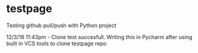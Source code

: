 # testpage
Testing github pull/push with Python project

12/3/18 11:43pm - Clone test succesfull. Writing this in Pycharm after using built in VCS tools to clone testpage repo